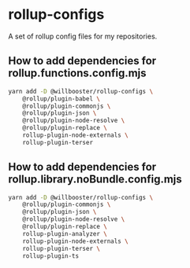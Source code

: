 # rollup-configs

A set of rollup config files for my repositories.

## How to add dependencies for rollup.functions.config.mjs

```sh
yarn add -D @willbooster/rollup-configs \
    @rollup/plugin-babel \
    @rollup/plugin-commonjs \
    @rollup/plugin-json \
    @rollup/plugin-node-resolve \
    @rollup/plugin-replace \
    rollup-plugin-node-externals \
    rollup-plugin-terser
```

## How to add dependencies for rollup.library.noBundle.config.mjs

```sh
yarn add -D @willbooster/rollup-configs \
    @rollup/plugin-commonjs \
    @rollup/plugin-json \
    @rollup/plugin-node-resolve \
    @rollup/plugin-replace \
    rollup-plugin-analyzer \
    rollup-plugin-node-externals \
    rollup-plugin-terser \
    rollup-plugin-ts
```
